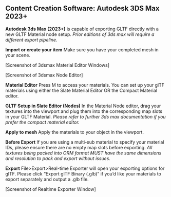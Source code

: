 ## Content Creation Software: Autodesk 3DS Max 2023+ ##

**Autodesk 3ds Max (2023+)** is capable of exporting GLTF directly with a new GLTF Material node setup. 
*Prior editions of 3ds max will require a different export pipeline.*

**Import or create your item** Make sure you have your completed mesh in your scene.

[Screenshot of 3dsmax Material Editor Windows]

[Screenshot of 3dsmax Node Editor]


**Material Editor** Press M to access your materials. You can set up your glTF materials using either the Slate Material Editor OR the Compact Material editor.

**GLTF Setup in Slate Editor (Nodes)** In the Material Node editor, drag your textures into the viewport and plug them into the corresponding map slots in your GLTF Material. *Please refer to further 3ds max documentation if you prefer the compact material editor.*

**Apply to mesh** Apply the materials to your object in the viewport. 

**Before Export** If you are using a multi-sub material to specify your material IDs, please ensure there are no empty map slots before exporting. *All textures being packed into ORM format MUST have the same dimensions and resolution to pack and export without issues.*

**Export** File>Export>Real-time Exporter will open your exporting options for glTF. Please click “Export glTF Binary (.glb)” if you’d like your materials to export separately and output a .glb file.

[Screenshot of Realtime Exporter Window]
